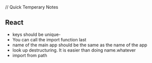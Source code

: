 // Quick Temperary Notes

## React
- keys should be unique- 
- You can call the import function last
- name of the main app should be the same as the name of the app
- look up destructuring. It is easier than doing name.whatever
- import <pic> from path

